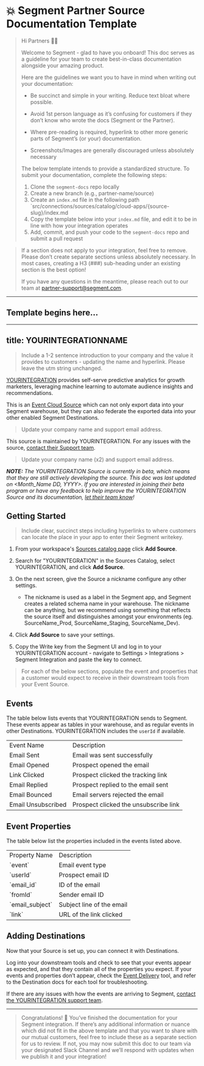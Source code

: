 # 💥 Segment Partner Source Documentation Template

> Hi Partners 👋🏼
>
> Welcome to Segment - glad to have you onboard! This doc serves as a guideline for your team to create best-in-class documentation alongside your amazing product.
>
> Here are the guidelines we want you to have in mind when writing out your documentation:
>
> - Be succinct and simple in your writing. Reduce text bloat where possible.
> - Avoid 1st person language as it’s confusing for customers if they don’t know who wrote the docs (Segment or the Partner).
> - Where pre-reading is required, hyperlink to other more generic parts of Segment’s (or your) documentation.
>
> - Screenshots/Images are generally discouraged unless absolutely necessary
>
> The below template intends to provide a standardized structure. To submit your documentation, complete the following steps:
>
> 1. Clone the `segment-docs` repo locally
> 2. Create a new branch (e.g., partner-name/source)
> 3. Create an `index.md` file in the following path `src/connections/sources/catalog/cloud-apps/{source-slug}/index.md
> 4. Copy the template below into your `index.md` file, and edit it to be in line with how your integration operates
> 5. Add, commit, and push your code to the `segment-docs` repo and submit a pull request

> If a section does not apply to your integration, feel free to remove. Please don’t create separate sections unless absolutely necessary. In most cases, creating a H3 (###) sub-heading under an existing section is the best option!
>
> If you have any questions in the meantime, please reach out to our team at partner-support@segment.com.

---

## Template begins here...

---

## title: YOURINTEGRATIONNAME

> Include a 1-2 sentence introduction to your company and the value it provides to customers - updating the name and hyperlink. Please leave the utm string unchanged.

[YOURINTEGRATION](https://yourintegration.com/?utm_source=segmentio&utm_medium=docs&utm_campaign=partners) provides self-serve predictive analytics for growth marketers, leveraging machine learning to automate audience insights and recommendations.

This is an [Event Cloud Source](https://segment.com/docs/sources/#event-cloud-sources) which can not only export data into your Segment warehouse, but they can also federate the exported data into your other enabled Segment Destinations.

> Update your company name and support email address.

This source is maintained by YOURINTEGRATION. For any issues with the source, [contact their Support team](mailto:support@YOURINTEGRATION.com).

> Update your company name (x2) and support email address.

_**NOTE:** The YOURINTEGRATION Source is currently in beta, which means that they are still actively developing the source. This doc was last updated on <Month_Name DD, YYYY>. If you are interested in joining their beta program or have any feedback to help improve the YOURINTEGRATION Source and its documentation, [let their team know](mailto:support@YOURINTEGRATION.com)!_

## Getting Started

> Include clear, succinct steps including hyperlinks to where customers can locate the place in your app to enter their Segment writekey.

1. From your workspace's [Sources catalog page](https://app.segment.com/goto-my-workspace/sources/catalog) click **Add Source**.
2. Search for "YOURINTEGRATION" in the Sources Catalog, select YOURINTEGRATION, and click **Add Source**.
3. On the next screen, give the Source a nickname configure any other settings.

   - The nickname is used as a label in the Segment app, and Segment creates a related schema name in your warehouse. The nickname can be anything, but we recommend using something that reflects the source itself and distinguishes amongst your environments (eg. SourceName_Prod, SourceName_Staging, SourceName_Dev).

4. Click **Add Source** to save your settings.
5. Copy the Write key from the Segment UI and log in to your YOURINTEGRATION account - navigate to Settings > Integrations > Segment Integration and paste the key to connect.

> For each of the below sections, populate the event and properties that a customer would expect to receive in their downstream tools from your Event Source.

## Events

The table below lists events that YOURINTEGRATION sends to Segment. These events appear as tables in your warehouse, and as regular events in other Destinations. YOURINTEGRATION includes the `userId` if available.

<table>
  <tr>
   <td>Event Name</td>
   <td>Description</td>
  </tr>
  <tr>
   <td>Email Sent</td>
   <td>Email was sent successfully</td>
  </tr>
  <tr>
   <td>Email Opened</td>
   <td>Prospect opened the email</td>
  </tr>
  <tr>
   <td>Link Clicked</td>
   <td>Prospect clicked the tracking link</td>
  </tr>
  <tr>
   <td>Email Replied</td>
   <td>Prospect replied to the email sent</td>
  </tr>
  <tr>
   <td>Email Bounced</td>
   <td>Email servers rejected the email</td>
  </tr>
  <tr>
   <td>Email Unsubscribed</td>
   <td>Prospect clicked the unsubscribe link</td>
  </tr>
</table>

## Event Properties

The table below list the properties included in the events listed above.

<table>
  <tr>
   <td>Property Name</td>
   <td>Description</td>
  </tr>
  <tr>
   <td>`event`</td>
   <td>Email event type</td>
  </tr>
  <tr>
   <td>`userId`</td>
   <td>Prospect email ID</td>
  </tr>
  <tr>
   <td>`email_id`</td>
   <td>ID of the email</td>
  </tr>
  <tr>
   <td>`fromId`</td>
   <td>Sender email ID</td>
  </tr>
  <tr>
   <td>`email_subject`</td>
   <td>Subject line of the email</td>
  </tr>
  <tr>
   <td>`link`</td>
   <td>URL of the link clicked</td>
  </tr>
</table>

## Adding Destinations

Now that your Source is set up, you can connect it with Destinations.

Log into your downstream tools and check to see that your events appear as expected, and that they contain all of the properties you expect. If your events and properties don’t appear, check the [Event Delivery](https://segment.com/docs/connections/event-delivery/) tool, and refer to the Destination docs for each tool for troubleshooting.

If there are any issues with how the events are arriving to Segment, [contact the YOURINTEGRATION support team](mailto:support@YOURINTEGRATION.com).

---

> Congratulations! 🎉 You’ve finished the documentation for your Segment integration. If there’s any additional information or nuance which did not fit in the above template and that you want to share with our mutual customers, feel free to include these as a separate section for us to review. If not, you may now submit this doc to our team via your designated Slack Channel and we’ll respond with updates when we publish it and your integration!
